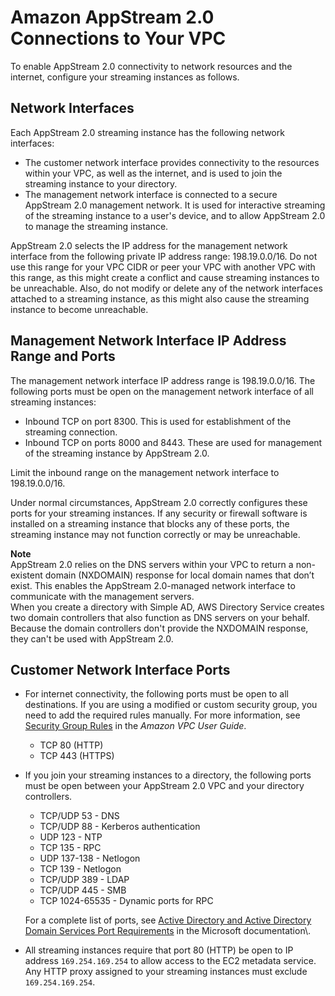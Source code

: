# Amazon AppStream 2\.0 Connections to Your VPC<a name="appstream2-port-requirements-appstream2"></a>

To enable AppStream 2\.0 connectivity to network resources and the internet, configure your streaming instances as follows\.

## Network Interfaces<a name="network-interfaces"></a>

Each AppStream 2\.0 streaming instance has the following network interfaces:
+ The customer network interface provides connectivity to the resources within your VPC, as well as the internet, and is used to join the streaming instance to your directory\.
+ The management network interface is connected to a secure AppStream 2\.0 management network\. It is used for interactive streaming of the streaming instance to a user's device, and to allow AppStream 2\.0 to manage the streaming instance\.

AppStream 2\.0 selects the IP address for the management network interface from the following private IP address range: 198\.19\.0\.0/16\. Do not use this range for your VPC CIDR or peer your VPC with another VPC with this range, as this might create a conflict and cause streaming instances to be unreachable\. Also, do not modify or delete any of the network interfaces attached to a streaming instance, as this might also cause the streaming instance to become unreachable\.

## Management Network Interface IP Address Range and Ports<a name="management_ports"></a>

The management network interface IP address range is 198\.19\.0\.0/16\. The following ports must be open on the management network interface of all streaming instances:
+ Inbound TCP on port 8300\. This is used for establishment of the streaming connection\.
+ Inbound TCP on ports 8000 and 8443\. These are used for management of the streaming instance by AppStream 2\.0\.

Limit the inbound range on the management network interface to 198\.19\.0\.0/16\.

Under normal circumstances, AppStream 2\.0 correctly configures these ports for your streaming instances\. If any security or firewall software is installed on a streaming instance that blocks any of these ports, the streaming instance may not function correctly or may be unreachable\.

**Note**  
AppStream 2\.0 relies on the DNS servers within your VPC to return a non\-existent domain \(NXDOMAIN\) response for local domain names that don’t exist\. This enables the AppStream 2\.0\-managed network interface to communicate with the management servers\.   
When you create a directory with Simple AD, AWS Directory Service creates two domain controllers that also function as DNS servers on your behalf\. Because the domain controllers don't provide the NXDOMAIN response, they can't be used with AppStream 2\.0\.

## Customer Network Interface Ports<a name="primary_ports"></a>
+ For internet connectivity, the following ports must be open to all destinations\. If you are using a modified or custom security group, you need to add the required rules manually\. For more information, see [Security Group Rules](https://docs.aws.amazon.com/vpc/latest/userguide/VPC_SecurityGroups.html#SecurityGroupRules) in the *Amazon VPC User Guide*\. 
  + TCP 80 \(HTTP\)
  + TCP 443 \(HTTPS\)
+ If you join your streaming instances to a directory, the following ports must be open between your AppStream 2\.0 VPC and your directory controllers\. 
  + TCP/UDP 53 \- DNS
  + TCP/UDP 88 \- Kerberos authentication
  + UDP 123 \- NTP
  + TCP 135 \- RPC
  + UDP 137\-138 \- Netlogon
  + TCP 139 \- Netlogon
  + TCP/UDP 389 \- LDAP
  + TCP/UDP 445 \- SMB
  + TCP 1024\-65535 \- Dynamic ports for RPC

  For a complete list of ports, see [Active Directory and Active Directory Domain Services Port Requirements](https://docs.microsoft.com/en-us/previous-versions/windows/it-pro/windows-server-2008-R2-and-2008/dd772723(v=ws.10)) in the Microsoft documentation\.
+ All streaming instances require that port 80 \(HTTP\) be open to IP address `169.254.169.254` to allow access to the EC2 metadata service\. Any HTTP proxy assigned to your streaming instances must exclude `169.254.169.254`\.
